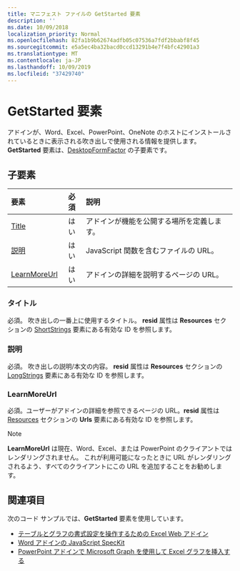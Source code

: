 ```yaml
---
title: マニフェスト ファイルの GetStarted 要素
description: ''
ms.date: 10/09/2018
localization_priority: Normal
ms.openlocfilehash: 82fa1b9b62674adfb05c07536a7fdf2bbabf8f45
ms.sourcegitcommit: e5a5ec4ba32bacd0ccd13291b4e7f4bfc42901a3
ms.translationtype: MT
ms.contentlocale: ja-JP
ms.lasthandoff: 10/09/2019
ms.locfileid: "37429740"
---
```

# <a name="getstarted-element"></a>GetStarted 要素

アドインが、Word、Excel、PowerPoint、OneNote のホストにインストールされているときに表示される吹き出しで使用される情報を提供します。**GetStarted** 要素は、[DesktopFormFactor](desktopformfactor.md) の子要素です。

## <a name="child-elements"></a>子要素

| 要素                       | 必須 | 説明                                        |
|:------------------------------|:--------:|:---------------------------------------------------|
| [Title](#title)               | はい      | アドインが機能を公開する場所を定義します。     |
| [説明](#description)   | はい      | JavaScript 関数を含むファイルの URL。|
| [LearnMoreUrl](#learnmoreurl) | はい       | アドインの詳細を説明するページの URL。   |

### <a name="title"></a>タイトル 

必須。 吹き出しの一番上に使用するタイトル。 **resid** 属性は **Resources** セクションの [ShortStrings](resources.md) 要素にある有効な ID を参照します。

### <a name="description"></a>説明

必須。 吹き出しの説明/本文の内容。 **resid** 属性は **Resources** セクションの [LongStrings](resources.md) 要素にある有効な ID を参照します。

### <a name="learnmoreurl"></a>LearnMoreUrl

必須。ユーザーがアドインの詳細を参照できるページの URL。**resid** 属性は [Resources](resources.md) セクションの **Urls** 要素にある有効な ID を参照します。

> [!NOTE]
> **LearnMoreUrl** は現在、Word、Excel、または PowerPoint のクライアントではレンダリングされません。 これが利用可能になったときに URL がレンダリングされるよう、すべてのクライアントにこの URL を追加することをお勧めします。 

## <a name="see-also"></a>関連項目

次のコード サンプルでは、**GetStarted** 要素を使用しています。

* [テーブルとグラフの書式設定を操作するための Excel Web アドイン](https://github.com/OfficeDev/Excel-Add-in-JavaScript-SalesTracker)
* [Word アドインの JavaScript SpecKit](https://github.com/OfficeDev/Word-Add-in-JS-SpecKit)
* [PowerPoint アドインで Microsoft Graph を使用して Excel グラフを挿入する](https://github.com/OfficeDev/PowerPoint-Add-in-Microsoft-Graph-ASPNET-InsertChart)
